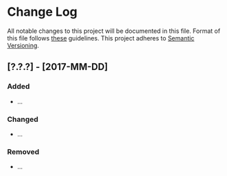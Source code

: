 # Change Log

All notable changes to this project will be documented in this file.
Format of this file follows [these](http://keepachangelog.com/) guidelines.
This project adheres to [Semantic Versioning](http://semver.org/).

## [?.?.?] - [2017-MM-DD]

### Added

- ...

### Changed

- ...

### Removed

- ...

